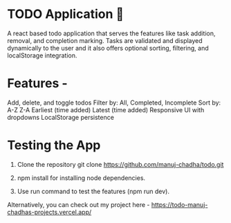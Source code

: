 # TODO Application 📝 
A react based todo application that serves the features like task addition, removal, and completion marking. Tasks are validated and displayed dynamically to the user and it also offers optional sorting, filtering, and localStorage integration.

# Features -

Add, delete, and toggle todos
Filter by: All, Completed, Incomplete
Sort by:
A-Z
Z-A
Earliest (time added)
Latest (time added)
Responsive UI with dropdowns
LocalStorage persistence
# Testing the App

1. Clone the repository git clone https://github.com/manuj-chadha/todo.git

2. npm install for installing node dependencies.

3. Use run command to test the features (npm run dev).

Alternatively, you can check out my project here -
https://todo-manuj-chadhas-projects.vercel.app/

